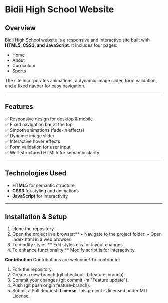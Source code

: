 
# Bidii High School Website

## Overview
Bidii High School website is a responsive and interactive site built with **HTML5, CSS3, and JavaScript**. It includes four pages: 
- Home
- About
- Curriculum
- Sports

The site incorporates animations, a dynamic image slider, form validation, and a fixed navbar for easy navigation.

---

## Features
✅ Responsive design for desktop & mobile  
✅ Fixed navigation bar at the top  
✅ Smooth animations (fade-in effects)  
✅ Dynamic image slider  
✅ Interactive hover effects  
✅ Form validation for user input  
✅ Well-structured HTML5 for semantic clarity  

---

## Technologies Used
- **HTML5** for semantic structure
- **CSS3** for styling and animations
- **JavaScript** for interactivity

---

## Installation & Setup
1. clone the repository
2. Open the project in a browser:**
•	Navigate to the project folder.
•	Open index.html in a web browser.
3. To modify styles:**
Edit styles.css for layout changes.
4. To enhance functionality:**
Modify script.js for interactivity.

**Contribution**
Contributions are welcome! To contribute:
1.	Fork the repository.
2.	Create a new branch (git checkout -b feature-branch).
3.	Commit your changes (git commit -m "Feature update").
4.	Push (git push origin feature-branch).
5.	Submit a Pull Request.
**License**
This project is licensed under MIT License.

